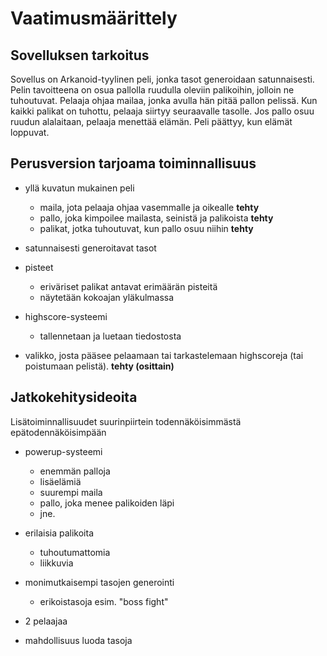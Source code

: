 # Vaatimusmäärittely

## Sovelluksen tarkoitus

Sovellus on Arkanoid-tyylinen peli, jonka tasot generoidaan satunnaisesti. Pelin tavoitteena on osua pallolla ruudulla oleviin palikoihin, jolloin ne tuhoutuvat. Pelaaja ohjaa mailaa, jonka avulla hän pitää pallon pelissä. 
Kun kaikki palikat on tuhottu, pelaaja siirtyy seuraavalle tasolle. Jos pallo osuu ruudun alalaitaan, pelaaja menettää elämän. Peli päättyy, kun elämät loppuvat.

## Perusversion tarjoama toiminnallisuus

- yllä kuvatun mukainen peli
	- maila, jota pelaaja ohjaa vasemmalle ja oikealle **tehty**
	- pallo, joka kimpoilee mailasta, seinistä ja palikoista **tehty**
	- palikat, jotka tuhoutuvat, kun pallo osuu niihin **tehty**

- satunnaisesti generoitavat tasot

- pisteet
	- eriväriset palikat antavat erimäärän pisteitä
	- näytetään kokoajan yläkulmassa

- highscore-systeemi
	- tallennetaan ja luetaan tiedostosta

- valikko, josta pääsee pelaamaan tai tarkastelemaan highscoreja (tai poistumaan pelistä). **tehty (osittain)**

## Jatkokehitysideoita

Lisätoiminnallisuudet suurinpiirtein todennäköisimmästä epätodennäköisimpään

- powerup-systeemi
	- enemmän palloja
	- lisäelämiä
	- suurempi maila
	- pallo, joka menee palikoiden läpi
	- jne.

- erilaisia palikoita
	- tuhoutumattomia
	- liikkuvia
	
- monimutkaisempi tasojen generointi
	- erikoistasoja esim. "boss fight"

- 2 pelaajaa

- mahdollisuus luoda tasoja
